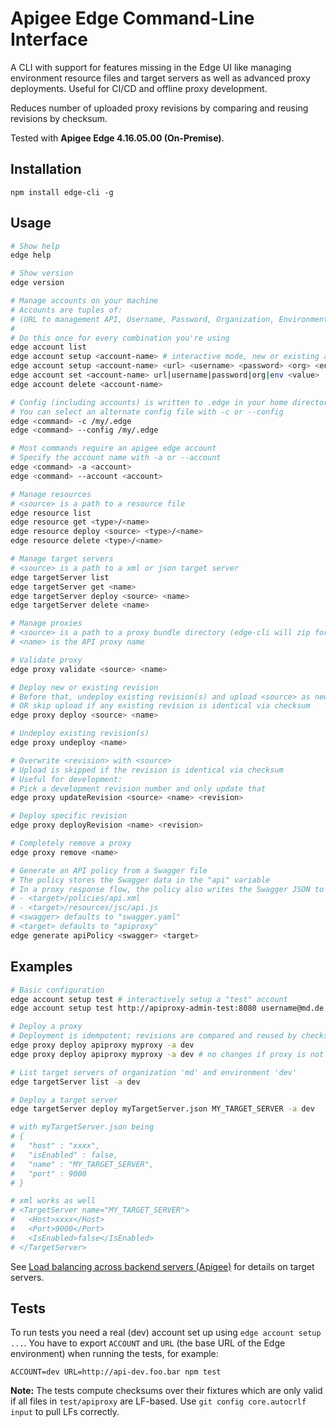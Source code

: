 # Apigee Edge Command-Line Interface

A CLI with support for features missing in the Edge UI like managing
environment resource files and target servers as well as advanced proxy deployments.
Useful for CI/CD and offline proxy development.

Reduces number of uploaded proxy revisions by comparing and reusing revisions by checksum.

Tested with **Apigee Edge 4.16.05.00 (On-Premise)**.

## Installation

`npm install edge-cli -g`

## Usage

```bash
# Show help
edge help

# Show version
edge version

# Manage accounts on your machine
# Accounts are tuples of:
# (URL to management API, Username, Password, Organization, Environment)
#
# Do this once for every combination you're using
edge account list
edge account setup <account-name> # interactive mode, new or existing accounts
edge account setup <account-name> <url> <username> <password> <org> <env>
edge account set <account-name> url|username|password|org|env <value>
edge account delete <account-name>

# Config (including accounts) is written to .edge in your home directory
# You can select an alternate config file with -c or --config
edge <command> -c /my/.edge
edge <command> --config /my/.edge

# Most commands require an apigee edge account
# Specify the account name with -a or --account
edge <command> -a <account>
edge <command> --account <account>

# Manage resources
# <source> is a path to a resource file
edge resource list
edge resource get <type>/<name>
edge resource deploy <source> <type>/<name>
edge resource delete <type>/<name>

# Manage target servers
# <source> is a path to a xml or json target server
edge targetServer list
edge targetServer get <name>
edge targetServer deploy <source> <name>
edge targetServer delete <name>

# Manage proxies
# <source> is a path to a proxy bundle directory (edge-cli will zip for you)
# <name> is the API proxy name

# Validate proxy
edge proxy validate <source> <name>

# Deploy new or existing revision
# Before that, undeploy existing revision(s) and upload <source> as new revision
# OR skip upload if any existing revision is identical via checksum
edge proxy deploy <source> <name>

# Undeploy existing revision(s)
edge proxy undeploy <name>

# Overwrite <revision> with <source>
# Upload is skipped if the revision is identical via checksum
# Useful for development:
# Pick a development revision number and only update that
edge proxy updateRevision <source> <name> <revision>

# Deploy specific revision
edge proxy deployRevision <name> <revision>

# Completely remove a proxy
edge proxy remove <name>

# Generate an API policy from a Swagger file
# The policy stores the Swagger data in the "api" variable
# In a proxy response flow, the policy also writes the Swagger JSON to the response body
# - <target>/policies/api.xml
# - <target>/resources/jsc/api.js
# <swagger> defaults to "swagger.yaml"
# <target> defaults to "apiproxy"
edge generate apiPolicy <swagger> <target>
```

## Examples

```bash
# Basic configuration
edge account setup test # interactively setup a "test" account
edge account setup test http://apiproxy-admin-test:8080 username@md.de secret md dev

# Deploy a proxy
# Deployment is idempotent; revisions are compared and reused by checksum
edge proxy deploy apiproxy myproxy -a dev
edge proxy deploy apiproxy myproxy -a dev # no changes if proxy is not changed

# List target servers of organization 'md' and environment 'dev'
edge targetServer list -a dev

# Deploy a target server
edge targetServer deploy myTargetServer.json MY_TARGET_SERVER -a dev

# with myTargetServer.json being
# {
#   "host" : "xxxx",
#   "isEnabled" : false,
#   "name" : "MY_TARGET_SERVER",
#   "port" : 9000
# }

# xml works as well
# <TargetServer name="MY_TARGET_SERVER">
#   <Host>xxxx</Host>
#   <Port>9000</Port>
#   <IsEnabled>false</IsEnabled>
# </TargetServer>
```

See [Load balancing across backend servers (Apigee)]( http://docs.apigee.com/docs/api-services/content/api-services/content/load-balancing-across-backend-servers) for details on target servers.

## Tests

To run tests you need a real (dev) account set up using `edge account setup ...`.
You have to export `ACCOUNT` and `URL` (the base URL of the Edge environment)
when running the tests, for example:

```
ACCOUNT=dev URL=http://api-dev.foo.bar npm test
```

**Note:** The tests compute checksums over their fixtures
which are only valid if all files in `test/apiproxy` are LF-based.
Use `git config core.autocrlf input` to pull LFs correctly.
